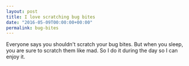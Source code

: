 ```yaml
---
layout: post
title: I love scratching bug bites
date: "2016-05-09T00:00:00+00:00"
permalink: bug-bites
---
```


Everyone says you shouldn't scratch your bug bites. But when you sleep, you are sure to scratch them like mad. So I do it during the day so I can enjoy it.
